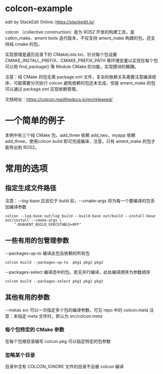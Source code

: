 # colcon-example
edit by StackEdit Online: https://stackedit.io/

colcon （collective construction）是为 ROS2 开发的构建工具，是 catkin_make、ament tools 迭代版本，不仅支持 ament_make 构建的包，还支持纯 cmake 的包。

实现原理是遍历目录下的 CMakeLists.txt，针对每个包设置 CMAKE_INSTALL_PREFIX、CMAKE_PREFIX_PATH 等环境变量以实现在每个包可以用 find_package() 等 Module CMake 的功能，实现模块的解耦。

注意：纯 CMake 的包无需 package.xml 文件，复杂的依赖关系需要注意编译顺序，可能需要分次执行 colcon 避免依赖的包还未生成，但是 ament_make 的包可以通过 package.xml 实现依赖管理。

文档地址：https://colcon.readthedocs.io/en/released/

# 一个简单的例子
本例中有三个纯 CMake 包，add_three 依赖 add_two，myapp 依赖 add_three，使用colcon build 即可完成编译，注意，只有 ament_make 的包才能导出到 ROS2。 

# 常用的选项
## 指定生成文件路径
注意：--log-base 应该位于 build 前，--cmake-args 将为每一个要编译的包添加编译参数
```
colcon --log-base out/log build --build-base out/build --install-base out/install --cmake-args \
    "-DUAGENT_BUILD_EXECUTABLE=OFF"
```
## 一些有用的包管理参数
--packages-up-to 
编译此包及依赖的所有包
```
colcon build --packages-up-to  pkg1 pkg2 pkg3
```
--packages-select
编译选中的包。若无并行编译，此处编译顺序为参数顺序
```
colcon build --packages-select pkg1 pkg2 pkg3
```
## 其他有用的参数
--metas  src
可以一次指定多个包的编译参数，可见 repo 中的 colcon.meta
注意：未指定 meta 文件时，默认为 src/colcon.meta
### 每个包特定的 CMake 参数
在每个包根目录编写 colcon.pkg 可以指定特定的包参数
### 忽略某个目录
目录中含有 COLCON_IGNORE 文件的目录不会被 colcon 编译
